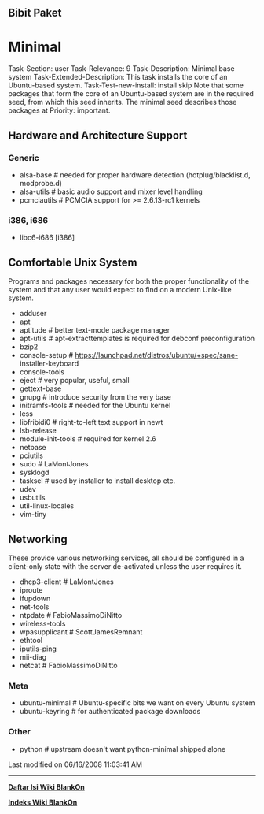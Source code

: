 ## Bibit Paket
# Minimal

Task-Section: user
Task-Relevance: 9
Task-Description: Minimal base system
Task-Extended-Description: This task installs the core of an Ubuntu-based
system.
Task-Test-new-install: install skip
Note that some packages that form the core of an Ubuntu-based system are in the
required seed, from which this seed inherits. The minimal seed describes those
packages at Priority: important.

## Hardware and Architecture Support
### Generic
 * alsa-base # needed for proper hardware detection (hotplug/blacklist.d,
modprobe.d)
 * alsa-utils           # basic audio support and mixer level handling
 * pcmciautils          # PCMCIA support for >= 2.6.13-rc1 kernels

### i386, i686
 * libc6-i686 [i386]

## Comfortable Unix System
Programs and packages necessary for both the proper functionality of the system
and that any user would expect to find on a modern Unix-like system.
 * adduser
 * apt
 * aptitude          # better text-mode package manager
 * apt-utils         # apt-extracttemplates is required for debconf
preconfiguration
 * bzip2
 * console-setup     # https://launchpad.net/distros/ubuntu/+spec/sane-
installer-keyboard
 * console-tools
 * eject             # very popular, useful, small
 * gettext-base
 * gnupg             # introduce security from the very base
 * initramfs-tools   # needed for the Ubuntu kernel
 * less
 * libfribidi0       # right-to-left text support in newt
 * lsb-release
 * module-init-tools # required for kernel 2.6
 * netbase
 * pciutils
 * sudo              # LaMontJones
 * sysklogd
 * tasksel           # used by installer to install desktop etc.
 * udev
 * usbutils
 * util-linux-locales
 * vim-tiny

## Networking
These provide various networking services, all should be configured in a
client-only state with the server de-activated unless the user requires it.
 * dhcp3-client   # LaMontJones
 * iproute
 * ifupdown
 * net-tools
 * ntpdate        # FabioMassimoDiNitto
 * wireless-tools
 * wpasupplicant  # ScottJamesRemnant
 * ethtool
 * iputils-ping
 * mii-diag
 * netcat             # FabioMassimoDiNitto

### Meta
 * ubuntu-minimal     # Ubuntu-specific bits we want on every Ubuntu system
 * ubuntu-keyring     # for authenticated package downloads

### Other 
 * python             # upstream doesn't want python-minimal shipped alone

Last modified on 06/16/2008 11:03:41 AM
 
---
[**Daftar Isi Wiki BlankOn**](/wiki/DaftarIsi/index.html)
 
[**Indeks Wiki BlankOn**](/wiki/Indeks.html)
